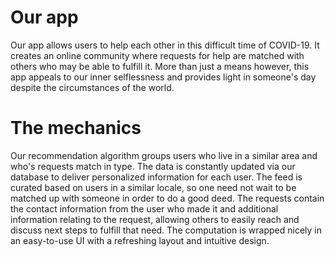 # Our app

Our app allows users to help each other in this difficult time of COVID-19. It creates an online community where requests for help are matched with others who may be able to fulfill it. More than just a means however, this app appeals to our inner selflessness and provides light in someone's day despite the circumstances of the world.

# The mechanics

Our recommendation algorithm groups users who live in a similar area and who's requests match in type. The data is constantly updated via our database to deliver personalized information for each user. The feed is curated based on users in a similar locale, so one need not wait to be matched up with someone in order to do a good deed. The requests contain the contact information from the user who made it and additional information relating to the request, allowing others to easily reach and discuss next steps to fulfill that need. The computation is wrapped nicely in an easy-to-use UI with a refreshing layout and intuitive design.

